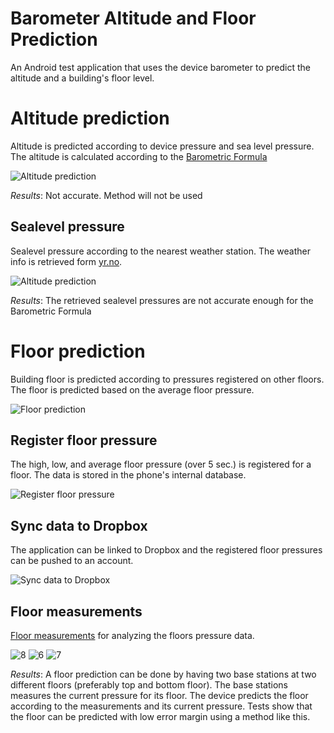 Barometer Altitude and Floor Prediction
================================

An Android test application that uses the device barometer to predict the altitude and a building's floor level.

# Altitude prediction

Altitude is predicted according to device pressure and sea level pressure. The altitude is calculated according to the [Barometric Formula](http://hyperphysics.phy-astr.gsu.edu/hbase/kinetic/barfor.html)

![Altitude prediction][1]

*Results*: Not accurate. Method will not be used

## Sealevel pressure

Sealevel pressure according to the nearest weather station. The weather info is retrieved form [yr.no](http://yr.no).  

![Altitude prediction][2]

*Results*: The retrieved sealevel pressures are not accurate enough for the Barometric Formula

# Floor prediction

Building floor is predicted according to pressures registered on other floors. The floor is predicted based on the average floor pressure. 

![Floor prediction][3]

## Register floor pressure

The high, low, and average floor pressure (over 5 sec.) is registered for a floor. The data is stored in the phone's internal database. 

![Register floor pressure][4]

## Sync data to Dropbox

The application can be linked to Dropbox and the registered floor pressures can be pushed to an account. 

![Sync data to Dropbox][5]

## Floor measurements

[Floor measurements](https://github.com/Skarbo/BarometerAltitudeFloorPrediction/blob/master/floor_measurements.html) for analyzing the floors pressure data.

![8] ![6] ![7]

*Results*: A floor prediction can be done by having two base stations at two different floors (preferably top and bottom floor). The base stations measures the current pressure for its floor. The device predicts the floor according to the measurements and its current pressure. Tests show that the floor can be predicted with low error margin using a method like this. 

 [1]: https://lh4.googleusercontent.com/-_i4XDdZbojg/UbCcfLuniwI/AAAAAAAACU0/75kWyQ5XY-c/s400/Screenshot_2013-06-06-16-26-20.png
 [2]: https://lh3.googleusercontent.com/-YaSHm0XVgKc/UbCchQLZTTI/AAAAAAAACU8/r6CAHUg5Y-I/s400/Screenshot_2013-06-06-16-26-26.png
 [3]: https://lh5.googleusercontent.com/-nQ5TkjdpDAg/UbCck9fh3uI/AAAAAAAACVM/P6pUicsVo_g/s400/Screenshot_2013-06-06-16-26-45.png
 [4]: https://lh5.googleusercontent.com/-m6zhsnwIc9I/UbCci1VV1SI/AAAAAAAACVE/_Lq_iDgD31g/s400/Screenshot_2013-06-06-16-27-29.png
 [5]: https://lh4.googleusercontent.com/-wtNqJadI6zM/UbCcmCSvZ6I/AAAAAAAACVU/Ft3zWst5XrM/s400/Screenshot_2013-06-06-16-26-54.png
 [6]: http://i.imgur.com/bv62GiP.png
 [7]: http://i.imgur.com/f2rsKwb.png
 [8]: http://i.imgur.com/rzYG839.png

